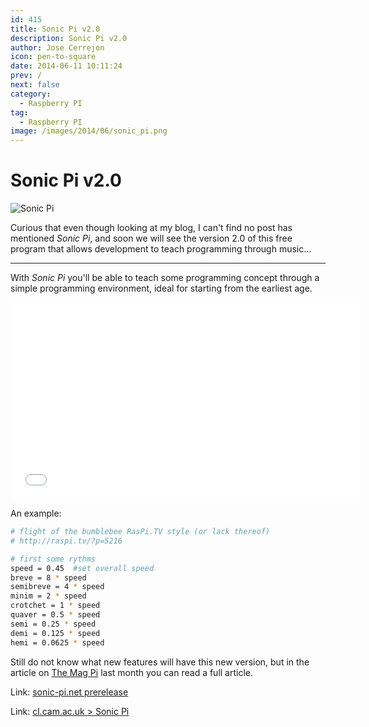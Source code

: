 ```yaml
---
id: 415
title: Sonic Pi v2.0
description: Sonic Pi v2.0
author: Jose Cerrejon
icon: pen-to-square
date: 2014-06-11 10:11:24
prev: /
next: false
category:
  - Raspberry PI
tag:
  - Raspberry PI
image: /images/2014/06/sonic_pi.png
---
```


# Sonic Pi v2.0

![Sonic Pi](/images/2014/06/sonic_pi.png)

Curious that even though looking at my blog, I can't find no post has mentioned *Sonic Pi*, and soon we will see the version 2.0 of this free program that allows development to teach programming through music...

- - -
With *Sonic Pi* you'll be able to teach some programming concept through a simple programming environment, ideal for starting from the earliest age.

<iframe width="560" height="315" src="//www.youtube.com/embed/RTInHfmZXZY" frameborder="0" allowfullscreen></iframe>

An example:

```bash
# flight of the bumblebee RasPi.TV style (or lack thereof)
# http://raspi.tv/?p=5216

# first some rythms
speed = 0.45  #set overall speed
breve = 8 * speed
semibreve = 4 * speed
minim = 2 * speed
crotchet = 1 * speed
quaver = 0.5 * speed
semi = 0.25 * speed
demi = 0.125 * speed
hemi = 0.0625 * speed
```

Still do not know what new features will have this new version, but in the article on [The Mag Pi](http://www.themagpi.com/issue/issue-23/)  last month you can read a full article.

Link: [sonic-pi.net prerelease](http://sonic-pi.net/get-v2.0)

Link: [cl.cam.ac.uk > Sonic Pi](http://www.cl.cam.ac.uk/projects/raspberrypi/sonicpi/index.html)